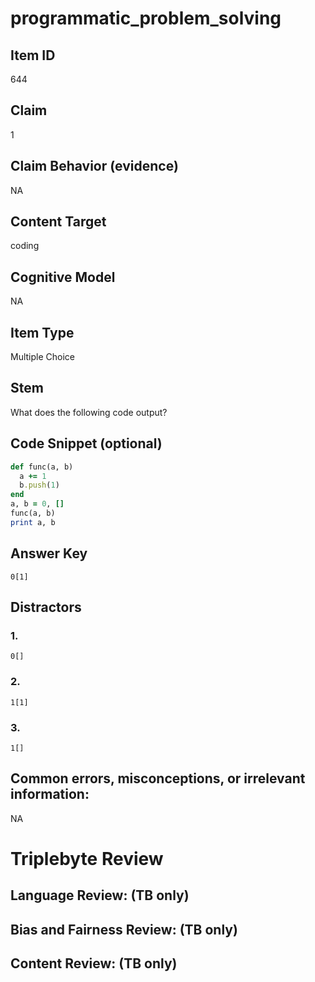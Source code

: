# programmatic_problem_solving

## Item ID
644

## Claim
1

## Claim Behavior (evidence)
NA

## Content Target
coding

## Cognitive Model
NA

## Item Type
Multiple Choice

## Stem
What does the following code output?

## Code Snippet (optional)
```ruby
def func(a, b)
  a += 1
  b.push(1)
end
a, b = 0, []
func(a, b)
print a, b
```

## Answer Key
`0[1]`

## Distractors

### 1.
`0[]`

### 2.
`1[1]`

### 3.
`1[]`

## Common errors, misconceptions, or irrelevant information:
NA

# Triplebyte Review


## Language Review: (TB only)


## Bias and Fairness Review: (TB only)


## Content Review: (TB only)

